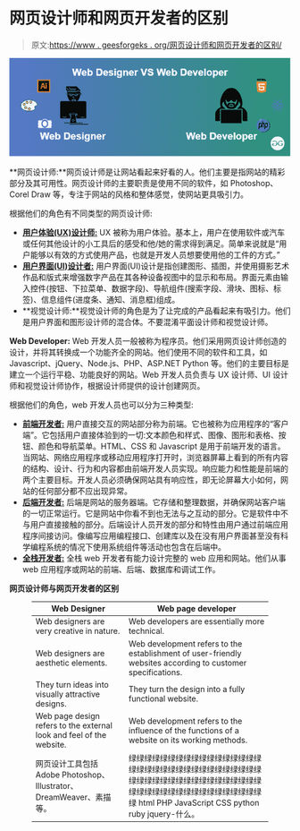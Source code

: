 # 网页设计师和网页开发者的区别

> 原文:[https://www . geesforgeks . org/网页设计师和网页开发者的区别/](https://www.geeksforgeeks.org/difference-between-web-designer-and-web-developer/)

![](img/a55928135e3ae16875d4cbf6e66489e2.png)

**网页设计师:**网页设计师是让网站看起来好看的人。他们主要是指网站的精彩部分及其可用性。网页设计师的主要职责是使用不同的软件，如 Photoshop、Corel Draw 等，专注于网站的风格和整体感觉，使网站更具吸引力。

根据他们的角色有不同类型的网页设计师:

*   [**用户体验(UX)设计师:**](https://www.geeksforgeeks.org/user-experience-or-ux-design/) UX 被称为用户体验。基本上，用户在使用软件或汽车或任何其他设计的小工具后的感受和他/她的需求得到满足。简单来说就是“用户能够以有效的方式使用产品，也就是开发人员想要使用他的工件的方式。”
*   [**用户界面(UI)设计者:**](https://www.geeksforgeeks.org/user-interface-ui/) 用户界面(UI)设计是指创建图形、插图，并使用摄影艺术作品和版式来增强数字产品在其各种设备视图中的显示和布局。界面元素由输入控件(按钮、下拉菜单、数据字段)、导航组件(搜索字段、滑块、图标、标签)、信息组件(进度条、通知、消息框)组成。
*   **视觉设计师:**视觉设计师的角色是为了让完成的产品看起来有吸引力。他们是用户界面和图形设计师的混合体。不要混淆平面设计师和视觉设计师。

**Web Developer:** Web 开发人员一般被称为程序员。他们采用网页设计师创造的设计，并将其转换成一个功能齐全的网站。他们使用不同的软件和工具，如 Javascript、jQuery、Node.js、PHP、ASP.NET Python 等。他们的主要目标是建立一个运行平稳、功能良好的网站。Web 开发人员负责与 UX 设计师、UI 设计师和视觉设计师协作，根据设计师提供的设计创建网页。

根据他们的角色，web 开发人员也可以分为三种类型:

*   [**前端开发者:**](https://www.geeksforgeeks.org/frontend-vs-backend/) 用户直接交互的网站部分称为前端。它也被称为应用程序的“客户端”。它包括用户直接体验到的一切:文本颜色和样式、图像、图形和表格、按钮、颜色和导航菜单。HTML、CSS 和 Javascript 是用于前端开发的语言。当网站、网络应用程序或移动应用程序打开时，浏览器屏幕上看到的所有内容的结构、设计、行为和内容都由前端开发人员实现。响应能力和性能是前端的两个主要目标。开发人员必须确保网站具有响应性，即无论屏幕大小如何，网站的任何部分都不应出现异常。
*   [**后端开发者:**](https://www.geeksforgeeks.org/frontend-vs-backend/) 后端是网站的服务器端。它存储和整理数据，并确保网站客户端的一切正常运行。它是网站中你看不到也无法与之互动的部分。它是软件中不与用户直接接触的部分。后端设计人员开发的部分和特性由用户通过前端应用程序间接访问。像编写应用编程接口、创建库以及在没有用户界面甚至没有科学编程系统的情况下使用系统组件等活动也包含在后端中。
*   [**全栈开发者:**](https://www.geeksforgeeks.org/what-is-full-stack-development/) 全栈 web 开发者有能力设计完整的 web 应用和网站。他们从事 web 应用程序或网站的前端、后端、数据库和调试工作。

**网页设计师与网页开发者的区别**

<figure class="table">

| Web Designer | Web page developer |
| --- | --- |
| Web designers are very creative in nature. | Web developers are essentially more technical. |
| Web designers are aesthetic elements. | Web development refers to the establishment of user-friendly websites according to customer specifications. |
| They turn ideas into visually attractive designs. | They turn the design into a fully functional website. |
| Web page design refers to the external look and feel of the website. | Web development refers to the influence of the functions of a website on its working methods. |
| 网页设计工具包括 Adobe Photoshop、Illustrator、DreamWeaver、素描等。 | 绿绿绿绿绿绿绿绿绿绿绿绿绿绿绿绿绿绿绿绿绿绿绿绿绿绿绿绿绿绿绿绿绿绿绿绿绿绿绿绿绿绿绿绿绿绿绿绿绿绿绿绿绿绿绿绿绿绿绿绿绿绿绿绿绿绿绿绿绿 html PHP JavaScript CSS python ruby jquery-什么。 |

</figure>